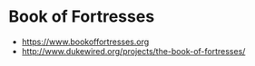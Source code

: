 # Book of Fortresses
* https://www.bookoffortresses.org
* http://www.dukewired.org/projects/the-book-of-fortresses/
